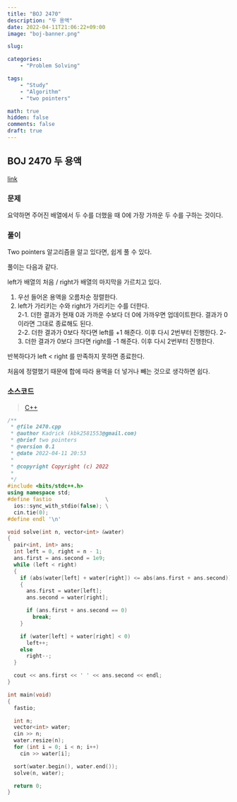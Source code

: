 ```yaml
---
title: "BOJ 2470"
description: "두 용액"
date: 2022-04-11T21:06:22+09:00
image: "boj-banner.png"

slug: 

categories:
    - "Problem Solving"

tags:
    - "Study"
    - "Algorithm"
    - "two pointers"

math: true
hidden: false
comments: false
draft: true
---
```

## BOJ 2470 두 용액

[link](https://boj.kr/2470)

### 문제

요약하면 주어진 배열에서 두 수를 더했을 때 0에 가장 가까운 두 수를 구하는 것이다. 

### 풀이

Two pointers 알고리즘을 알고 있다면, 쉽게 풀 수 있다.

풀이는 다음과 같다.

left가 배열의 처음 / right가 배열의 마지막을 가르치고 있다.

1. 우선 들어온 용액을 오름차순 정렬한다.
2. left가 가리키는 수와 right가 가리키는 수를 더한다.  
   2-1. 더한 결과가 현재 0과 가까운 수보다 더 0에 가까우면 업데이트한다. 결과가 0이라면 그대로 종료해도 된다.   
   2-2. 더한 결과가 0보다 작다면 left를 +1 해준다. 이후 다시 2번부터 진행한다.
   2-3. 더한 결과가 0보다 크다면 right를 -1 해준다. 이후 다시 2번부터 진행한다.

반복하다가 left < right 를 만족하지 못하면 종료한다.

처음에 정렬했기 때문에 합에 따라 용액을 더 넣거나 빼는 것으로 생각하면 쉽다.

### 소스코드 

> [C++](https://github.com/Kadrick/PS/blob/main/BOJ/2470.cpp)
```cpp
/**
 * @file 2470.cpp
 * @author Kadrick (kbk2581553@gmail.com)
 * @brief two pointers
 * @version 0.1
 * @date 2022-04-11 20:53
 *
 * @copyright Copyright (c) 2022
 *
 */
#include <bits/stdc++.h>
using namespace std;
#define fastio                 \
  ios::sync_with_stdio(false); \
  cin.tie(0);
#define endl '\n'

void solve(int n, vector<int> &water)
{
  pair<int, int> ans;
  int left = 0, right = n - 1;
  ans.first = ans.second = 1e9;
  while (left < right)
  {
    if (abs(water[left] + water[right]) <= abs(ans.first + ans.second))
    {
      ans.first = water[left];
      ans.second = water[right];

      if (ans.first + ans.second == 0)
        break;
    }

    if (water[left] + water[right] < 0)
      left++;
    else
      right--;
  }

  cout << ans.first << ' ' << ans.second << endl;
}

int main(void)
{
  fastio;

  int n;
  vector<int> water;
  cin >> n;
  water.resize(n);
  for (int i = 0; i < n; i++)
    cin >> water[i];

  sort(water.begin(), water.end());
  solve(n, water);

  return 0;
}
```
